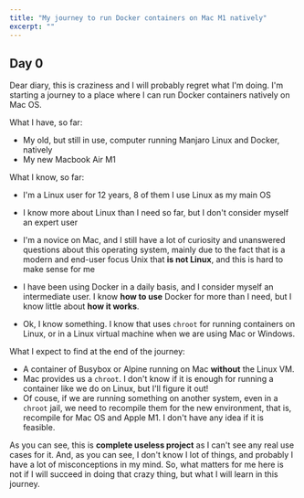 ```yaml
---
title: "My journey to run Docker containers on Mac M1 natively"
excerpt: ""
---
```


## Day 0

Dear diary, this is craziness and I will probably regret what I'm doing. I'm
starting a journey to a place where I can run Docker containers natively on
Mac OS.

What I have, so far:

- My old, but still in use, computer running Manjaro Linux and Docker, natively
- My new Macbook Air M1

What I know, so far:
- I'm a Linux user for 12 years, 8 of them I use Linux as my main OS
- I know more about Linux than I need so far, but I don't consider myself an 
expert user
- I'm a novice on Mac, and I still have a lot of curiosity and unanswered
questions about this operating system, mainly due to the fact that is a modern
and end-user focus Unix that __is not Linux__, and this is hard to make sense
for me

- I have been using Docker in a daily basis, and I consider myself an
intermediate user. I know __how to use__ Docker for more than I need, but I know
little about __how it works__.
- Ok, I know something. I know that uses `chroot` for running containers on
Linux, or in a Linux virtual machine when we are using Mac or Windows.

What I expect to find at the end of the journey:
- A container of Busybox or Alpine running on Mac **without** the Linux VM.
- Mac provides us a `chroot`. I don't know if it is enough for running a
container like we do on Linux, but I'll figure it out!
- Of couse, if we are running something on another system, even in a `chroot`
jail, we need to recompile them for the new environment, that is, recompile for
Mac OS and Apple M1. I don't have any idea if it is feasible.

As you can see, this is **complete useless project** as I can't see any real use
cases for it. And, as you can see, I don't know I lot of things, and probably I
have a lot of misconceptions in my mind. So, what matters for me here is not if
I will succeed in doing that crazy thing, but what I will learn in this journey.
